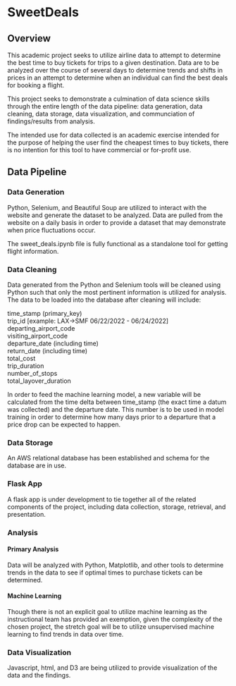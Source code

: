 # SweetDeals

## Overview

This academic project seeks to utilize airline data to attempt to determine the best time to buy tickets for trips to a given destination.  Data are to be analyzed over the course of several days to determine trends and shifts in prices in an attempt to determine when an individual can find the best deals for booking a flight.

This project seeks to demonstrate a culmination of data science skills through the entire length of the data pipeline: data generation, data cleaning, data storage, data visualization, and communciation of findings/results from analysis.

The intended use for data collected is an academic exercise intended for the purpose of helping the user find the cheapest times to buy tickets, there is no intention for this tool to have commercial or for-profit use.

## Data Pipeline

### Data Generation

Python, Selenium, and Beautiful Soup are utilized to interact with the website and generate the dataset to be analyzed.  Data are pulled from the website on a daily basis in order to provide a dataset that may demonstrate when price fluctuations occur.

The sweet_deals.ipynb file is fully functional as a standalone tool for getting flight information.

### Data Cleaning

Data generated from the Python and Selenium tools will be cleaned using Python such that only the most pertinent information is utilized for analysis.  The data to be loaded into the database after cleaning will include:

time_stamp (primary_key)</br>
trip_id [example: LAX->SMF 06/22/2022 - 06/24/2022]</br>
departing_airport_code</br>
visiting_airport_code</br>
departure_date (including time)</br>
return_date (including time)</br>
total_cost</br>
trip_duration</br>
number_of_stops</br>
total_layover_duration</br>

In order to feed the machine learning model, a new variable will be calculated from the time delta between time_stamp (the exact time a datum was collected) and the departure date.  This number is to be used in model training in order to determine how many days prior to a departure that a price drop can be expected to happen.

### Data Storage

An AWS relational database has been established and schema for the database are in use.

### Flask App

A flask app is under development to tie together all of the related components of the project, including data collection, storage, retrieval, and presentation.

### Analysis

#### Primary Analysis

Data will be analyzed with Python, Matplotlib, and other tools to determine trends in the data to see if optimal times to purchase tickets can be determined.

#### Machine Learning

Though there is not an explicit goal to utilize machine learning as the instructional team has provided an exemption, given the complexity of the chosen project, the stretch goal will be to utilize unsupervised machine learning to find trends in data over time.

### Data Visualization

Javascript, html, and D3 are being utilized to provide visualization of the data and the findings.